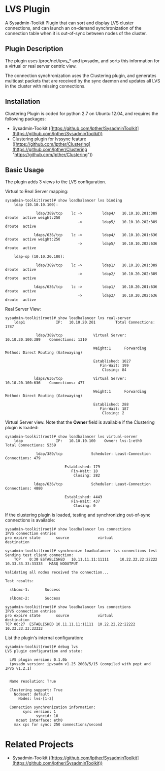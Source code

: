 # LVS Plugin #

A Sysadmin-Toolkit Plugin that can sort and display LVS cluster connections, and can launch an on-demand synchronization of the connection table when it is out-of-sync between nodes of the cluster.

## Plugin Description ##

The plugin uses /proc/net/ipvs_* and ipvsadm, and sorts this information for a virtual or real server centric view.

The connection synchronization uses the Clustering plugin, and generates multicast packets that are received by the sync daemon and updates all LVS in the cluster with missing connections.

## Installation ##

Clustering Plugin is coded for python 2.7 on Ubuntu 12.04, and requires the following packages:

- Sysadmin-Toolkit ([https://github.com/lpther/SysadminToolkit](https://github.com/lpther/SysadminToolkit))
- Clustering plugin for lvssync feature ([https://github.com/lpther/Clustering](https://github.com/lpther/Clustering "https://github.com/lpther/Clustering"))

## Basic Usage ##

The plugin adds 3 views to the LVS configuration.

Virtual to Real Server mapping:

	sysadmin-toolkit(root)# show loadbalancer lvs binding
	    ldap (10.10.10.100):
	
	              ldap/389/tcp    lc ->         ldap4/   10.10.10.201:389   droute  active weight:250
	                                 ->         ldap5/   10.10.10.202:389   droute  active
	
	             ldaps/636/tcp    lc ->         ldap4/   10.10.10.201:636   droute  active weight:250
	                                 ->         ldap5/   10.10.10.202:636   droute  active
	
	    ldap-op (10.10.20.100):
	
	              ldap/389/tcp    lc ->         ldap1/   10.10.20.201:389   droute  active
	                                 ->         ldap2/   10.10.20.202:389   droute  active
	
	             ldaps/636/tcp    lc ->         ldap1/   10.10.20.201:636   droute  active
	                                 ->         ldap2/   10.10.20.202:636   droute  active

Real Server View:

	sysadmin-toolkit(root)# show loadbalancer lvs real-server
	    ldap1              IP:   10.10.20.201         Total Connections: 1787
	
	              ldap/389/tcp              Virtual Server:  10.10.20.100:389    Connections: 1310
	
	                                        Weight:1      Forwarding Method: Direct Routing (Gatewaying)
	
	                                        Established: 1027
	                                           Fin-Wait: 199
	                                            Closing: 84
	
	             ldaps/636/tcp              Virtual Server:  10.10.20.100:636    Connections: 477
	
	                                        Weight:1      Forwarding Method: Direct Routing (Gatewaying)
	
	                                        Established: 288
	                                           Fin-Wait: 187
	                                            Closing: 2


Virtual Server view. Note that the __Owner__ field is available if the Clustering plugin is loaded:

	sysadmin-toolkit(root)# show loadbalancer lvs virtual-server
	    ldap               IP:   10.10.10.100    Owner: lvs-1:eth0    Total Connections: 5359
	
	              ldap/389/tcp             Scheduler: Least-Connection             Connections: 479
	
	                           Established: 179
	                              Fin-Wait: 18
	                               Closing: 282
	
	             ldaps/636/tcp             Scheduler: Least-Connection             Connections: 4880
	
	                           Established: 4443
	                              Fin-Wait: 437
	                               Closing: 0


If the clustering plugin is loaded, testing and synchronizing out-of-sync connections is available:

	sysadmin-toolkit(root)# show loadbalancer lvs connections
	IPVS connection entries
	pro expire state       source             virtual            destination
	
	sysadmin-toolkit(root)# synchronize loadbalancer lvs connections test
	Sending test client connection: 
        TCP    0:30 ESTABLISHED   10.11.11.11:11111     10.22.22.22:22222     10.33.33.33:33333   MASQ NOOUTPUT
	
	Validating all nodes received the connection...
	
	Test results:
	
	  slbcmc-1:       Success
	
	  slbcmc-2:       Success
	
	sysadmin-toolkit(root)# show loadbalancer lvs connections
	IPVS connection entries
	pro expire state       source             virtual            destination
	TCP 00:27  ESTABLISHED 10.11.11.11:11111  10.22.22.22:22222  10.33.33.33:33333
	
List the plugin's internal configuration:

	sysadmin-toolkit(root)# debug lvs
	LVS plugin configuration and state:
	
	  LVS plugin version: 0.1.0b
	  ipvsadm version: ipvsadm v1.25 2008/5/15 (compiled with popt and IPVS v1.2.1)
	
	
	  Name resolution: True
	
	  Clustering support: True
	    Nodeset: default
	      Nodes: lvs-[1-2]
	
	  Connection synchronization information:
	        sync version: 1
	              syncid: 10
	     mcast interface: eth0
	    max cps for sync: 250 connections/second


# Related Projects #

- Sysadmin-Toolkit ([https://github.com/lpther/SysadminToolkit](https://github.com/lpther/SysadminToolkit))
